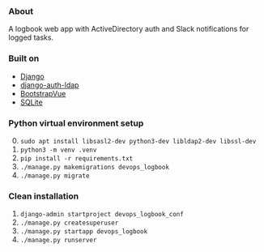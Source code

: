### About

A logbook web app with ActiveDirectory auth and Slack notifications for logged tasks.

### Built on

- [Django](https://docs.djangoproject.com/en/3.1/)
- [django-auth-ldap](https://django-auth-ldap.readthedocs.io)
- [BootstrapVue](https://bootstrap-vue.org)
- [SQLite](https://www.sqlite.org/quickstart.html)

### Python virtual environment setup

0. `sudo apt install libsasl2-dev python3-dev libldap2-dev libssl-dev`
1. `python3 -m venv .venv`
2. `pip install -r requirements.txt`
3. `./manage.py makemigrations devops_logbook`
4. `./manage.py migrate`

### Clean installation

1. `django-admin startproject devops_logbook_conf`
2. `./manage.py createsuperuser`
3. `./manage.py startapp devops_logbook`
4. `./manage.py runserver`
